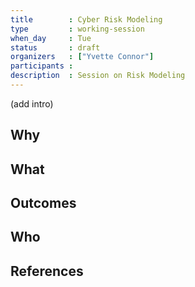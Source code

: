 ```yaml
---
title        : Cyber Risk Modeling
type         : working-session
when_day     : Tue
status       : draft
organizers   : ["Yvette Connor"]
participants :
description  : Session on Risk Modeling
---
```


(add intro)

## Why

## What

## Outcomes

## Who

## References